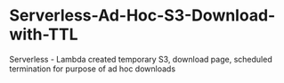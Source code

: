 # Serverless-Ad-Hoc-S3-Download-with-TTL
Serverless - Lambda created temporary S3, download page, scheduled termination for purpose of ad hoc downloads
